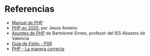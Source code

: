 # Referencias

- [Manual de PHP](https://www.php.net/manual/es/index.php)
- [PHP en 2020](https://www.jesusamieiro.com/wp-content/uploads/2020/10/20201024-hacktoberday-PHP-en-2020.pdf), por Jesús Amieiro
- [Apuntes de PHP](https://www.mclibre.org/consultar/php/) de Bartolomé Sintes, profesor del IES Abastos de Valencia
- [Guía de Estilo - PSR](http://coppeldev.github.io/php/standards/coppel.html)
- [PHP - La manera correcta](http://phpdevenezuela.github.io/php-the-right-way/)
